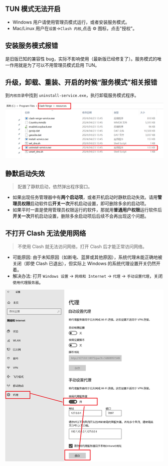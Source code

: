 ## TUN 模式无法开启

- Windows 用户请使用管理员模式运行，或者安装服务模式。
- Mac/Linux 用户在`设置`->`Clash 内核`,点击 ⚙️ 图标，点击"授权"。

## 安装服务模式报错

是旧版已知的兼容性 bug，实际不影响使用（最新版已经修复了）。服务模式的唯一作用就是为了可以不用管理员模式启用 TUN。

## 升级，卸载、重装、开启的时候“服务模式”相关报错

到`内核目录`中找到 `uninstall-service.exe`，执行卸载服务模式程序。

![uninstall-service](../assets/faq/service/uninstall-service.png)

## 静默启动失效

> 配置了静默启动，依然弹出程序窗口。

- 如果出现任务管理器中有**两个启动项**，或者开机启动时静默启动失效。请用**管理员权限**启动软件后**开关一次**开机启动设置，即可删除多余的启动项。
- 如果平时一直是使用管理员权限运行的软件，那就用**普通用户权限**运行软件后**开关一次**开机启动设置，删除多余启动项后后续不会再出现这个问题。

## 不打开 Clash 无法使用网络

> 不使用 Clash 就无法访问网络，打开 Clash 后才能正常访问网络。

- 可能原因: 由于未知原因（如断电、蓝屏或其他原因），系统代理未能正确地被关闭（即使 Clash 已退出），但实际上 Windows 的系统代理设置开关仍然开着。
- 解决办法: 打开 `Windows 设置` -> `网络和 Internet` -> `代理` -> `手动设置代理`，关闭 `使用代理服务器`。

![关闭系统代理](../assets/faq/service/close_system_proxy.png)

